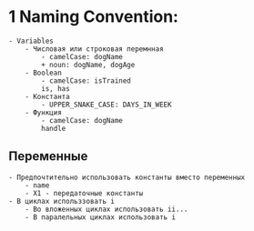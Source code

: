 # 1 Naming Convention:
    - Variables
        - Числовая или строковая перемнная
            - camelCase: dogName
            + noun: dogName, dogAge 
        - Boolean
            - camelCase: isTrained
            is, has
        - Константа
            - UPPER_SNAKE_CASE: DAYS_IN_WEEK
        - Функция
            - camelCase: dogName
            handle
  
## Переменные
    - Предпочтительно использовать константы вместо переменных
        - name 
        - X1 - передаточные константы
    - В циклах использзовать i
        - Во вложенных циклах использовать ii...
        - В паралельных циклах использовать i
